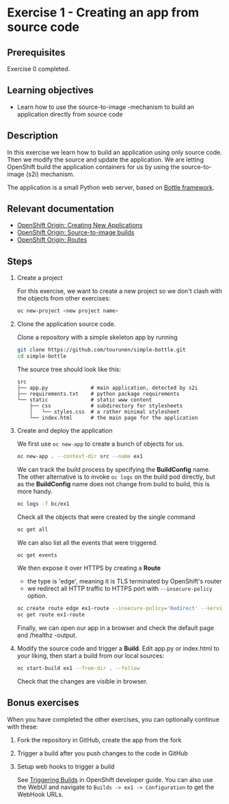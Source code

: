 # Exercise 1 - Creating an app from source code

## Prerequisites

Exercise 0 completed.

## Learning objectives

* Learn how to use the source-to-image -mechanism to build an application
  directly from source code

## Description

In this exercise we learn how to build an application using only source code. Then 
we modify the source and update the application. We are letting OpenShift build
the application containers for us by using the source-to-image (s2i) mechanism.

The application is a small Python web server, based on [Bottle framework](https://bottlepy.org/).

## Relevant documentation

* [OpenShift Origin: Creating New Applications](https://docs.openshift.org/3.6/dev_guide/application_lifecycle/new_app.html)
* [OpenShift Origin: Source-to-image builds](https://docs.openshift.org/3.6/architecture/core_concepts/builds_and_image_streams.html#source-build)
* [OpenShift Origin: Routes](https://docs.openshift.org/3.6/architecture/networking/routes.html)

## Steps

1. Create a project

    For this exercise, we want to create a new project so we don't clash with the
    objects from other exercises:
    ```bash
    oc new-project <new project name>
   ```
    
2. Clone the application source code.  
    
    Clone a repository with a simple skeleton app by running
    
    ```bash
    git clone https://github.com/tourunen/simple-bottle.git
    cd simple-bottle
    ```
    
    The source tree should look like this:
    ```
    src
    ├── app.py              # main application, detected by s2i
    ├── requirements.txt    # python package requirements
    └── static              # static www content
        ├── css             # subdirectory for stylesheets
        │   └── styles.css  # a rather minimal stylesheet
        └── index.html      # the main page for the application
    ```
    
3. Create and deploy the application

    We first use `oc new-app` to create a bunch of objects for us.  
    ```bash
    oc new-app . --context-dir src --name ex1
    ```
    
    We can track the build process by specifying the **BuildConfig** name. The other
    alternative is to invoke `oc logs` on the build pod directly, but as the
    **BuildConfig** name does not change from build to build, this is more handy.
    ```bash
    oc logs -f bc/ex1
    ```

    Check all the objects that were created by the single command
    ```bash
    oc get all
    ```
    
    We can also list all the events that were triggered.
    ```bash
    oc get events
    ```

    We then expose it over HTTPS by creating a **Route**
     * the type is 'edge', meaning it is TLS terminated by OpenShift's router
     * we redirect all HTTP traffic to HTTPS port with `--insecure-policy` option.
    ```bash
    oc create route edge ex1-route --insecure-policy='Redirect' --service ex1
    oc get route ex1-route
    ```
    
    Finally, we can open our app in a browser and check the default page and
    /healthz -output.

4. Modify the source code and trigger a **Build**.
    Edit app.py or index.html to your liking, then start a build from our local sources:
    ```bash
    oc start-build ex1 --from-dir . --follow
    ```
    Check that the changes are visible in browser.

## Bonus exercises

When you have completed the other exercises, you can optionally continue with
these:

1. Fork the repository in GitHub, create the app from the fork

2. Trigger a build after you push changes to the code in GitHub

3. Setup web hooks to trigger a build

    See [Triggering Builds](https://docs.openshift.org/latest/dev_guide/builds/triggering_builds.html#github-webhooks)
    in OpenShift developer guide. You can also use the WebUI and navigate to `Builds -> ex1 ->
    Configuration` to get the WebHook URLs.
